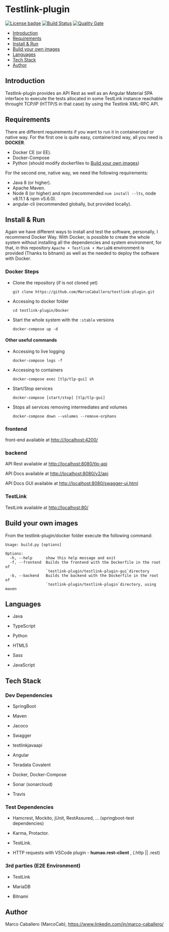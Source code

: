 ﻿# Testlink-plugin

[![License badge](https://img.shields.io/hexpm/l/plug.svg)](http://www.apache.org/licenses/LICENSE-2.0)
[![Build Status](https://api.travis-ci.org/MarcoCaballero/testlink-plugin.svg?branch=master)](https://travis-ci.org/MarcoCaballero/testlink-plugin)
[![Quality Gate](https://sonarcloud.io/api/badges/gate?key=com.marco.tlp%3Atestlink-plugin-rest)](https://sonarcloud.io/dashboard/index/com.marco.tlp%3Atestlink-plugin-rest)

* [Introduction](https://github.com/MarcoCaballero/testlink-plugin#introduction)
* [Requirements](https://github.com/MarcoCaballero/testlink-plugin#requirements)
* [Install & Run](https://github.com/MarcoCaballero/testlink-plugin#install--run)
* [Build your own images](https://github.com/MarcoCaballero/testlink-plugin#build-your-own-images)
* [Languages](https://github.com/MarcoCaballero/testlink-plugin#languages)
* [Tech Stack](https://github.com/MarcoCaballero/testlink-plugin#tech-stack)
* [Author](https://github.com/MarcoCaballero/testlink-plugin#author)

## Introduction

Testlink-plugin provides an API Rest as well as an Angular Material SPA interface to execute the tests allocated in some TestLink instance reachable throught TCP/IP (HTTP/S in that case) by using the Testlink XML-RPC API.

## Requirements

There are different requirements if you want to run it in containerized or native way.
For the first one is quite easy, containerized way, all you need is **DOCKER**.

* Docker CE (or EE).
* Docker-Compose
* Python (should modify dockerfiles to [Build your own images](https://github.com/MarcoCaballero/testlink-plugin#build-your-own-images))

For the second one, native way, we need the following requirements:

* Java 8 (or higher).
* Apache Maven.
* Node 8 (or higher) and npm (recommended `nvm install --lts`, node v8.11.1 & npm v5.6.0).
* angular-cli (recommended globally, but provided locally).

## Install & Run

Again we have different ways to install and test the software, personally, I recommend Docker Way.
With Docker, is possible to create the whole system without installing all the dependencies and system environment, for that, in this repository `Apache + Testlink + MariaDB` environment is provided (Thanks to bitnami) as well as the needed to deploy the software with Docker.

### Docker Steps

* Clone the repository (if is not cloned yet)

    `git clone https://github.com/MarcoCaballero/testlink-plugin.git`

* Accessing to docker folder

    `cd testlink-plugin/Docker`

* Start the whole system with the `:stable` versions

    `docker-compose up -d`

#### Other useful commands

* Accessing to live logging

    `docker-compose logs -f`

* Accessing to containers

    `docker-compose exec [tlp/tlp-gui] sh`

* Start/Stop services

    `docker-compose [start/stop] [tlp/tlp-gui]`

* Stops all services removing intermediates and volumes

    `docker-compose down --volumes --remove-orphans`

### frontend

front-end available at <http:///localhost:4200/>

### backend

API Rest available at <http://localhost:8080/tlp-api>

API Docs available at <http://localhost:8080/v2/api>

API Docs GUI available at <http://localhost:8080/swagger-ui.html>

### TestLink

TestLink available at <http://localhost:80/>

## Build your own images

From the testlink-plugin/docker folder  execute the following command:

```text
Usage: build.py [options]

Options:
  -h, --help      show this help message and exit
  -f, --frontend  Builds the frontend with the Dockerfile in the root of
                  `testlink-plugin/testlink-plugin-gui`directory
  -b, --backend   Builds the backend with the Dockerfile in the root of
                  `testlink-plugin/testlink-plugin`directory, using maven
```

## Languages

* Java

* TypeScript

* Python

* HTML5

* Sass

* JavaScript

## Tech Stack

### Dev Dependencies

* SpringBoot

* Maven

* Jacoco

* Swagger

* testlinkjavaapi

* Angular

* Teradata Covalent

* Docker, Docker-Compose

* Sonar (sonarcloud)

* Travis

### Test Dependencies

* Hamcrest, Mockito, jUnit, RestAssured, ... (springboot-test dependencies)

* Karma, Protactor.

* TestLink.

* HTTP requests with VSCode plugin - **humao.rest-client** , (.http || .rest)

### 3rd parties (E2E Environment)

* TestLink

* MariaDB

* Bitnami

## Author

Marco Caballero (MarcoCab), <https://www.linkedin.com/in/marco-caballero/>